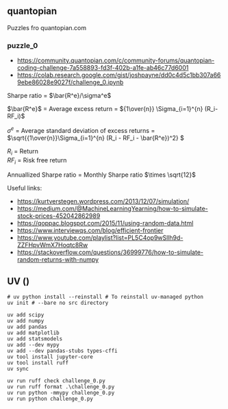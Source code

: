 ## quantopian

Puzzles fro quantopian.com

### puzzle_0

- https://community.quantopian.com/c/community-forums/quantopian-coding-challenge-7a558893-fd3f-402b-a1fe-ab46c77d6001
- https://colab.research.google.com/gist/joshpayne/dd0c4d5c1bb307a669ebe86028e9027f/challenge_0.ipynb

Sharpe ratio = $\bar{R^e}/\sigma^e$

$\bar{R^e}$ = Average excess return
= ${1\over{n}} \Sigma_{i=1}^{n} (R_i-RF_i)$

$\sigma^e$ = Average standard deviation of excess returns =
$\sqrt{{1\over{n}}\Sigma\_{i=1}^{n} (R_i - RF_i - \bar{R^e})^2} $

$R_i$ = Return<br/>
$RF_i$ = Risk free return

Annuallized Sharpe ratio = Monthly Sharpe ratio $\times \sqrt{12}$

Useful links:


- https://kurtverstegen.wordpress.com/2013/12/07/simulation/
- https://medium.com/@MachineLearningYearning/how-to-simulate-stock-prices-452042862989
- https://qoppac.blogspot.com/2015/11/using-random-data.html
- https://www.interviewqs.com/blog/efficient-frontier
- https://www.youtube.com/playlist?list=PL5C4op9wSllh9d-ZZFHpvWmX7Hoqtc8Rw
- https://stackoverflow.com/questions/36999776/how-to-simulate-random-returns-with-numpy


## UV ()

```
# uv python install --reinstall # To reinstall uv-managed python
uv init # --bare no src directory

uv add scipy
uv add numpy
uv add pandas
uv add matplotlib
uv add statsmodels
uv add --dev mypy
uv add --dev pandas-stubs types-cffi
uv tool install jupyter-core
uv tool install ruff
uv sync

uv run ruff check challenge_0.py
uv run ruff format .\challenge_0.py
uv run python -mmypy challenge_0.py
uv run python challenge_0.py
```

